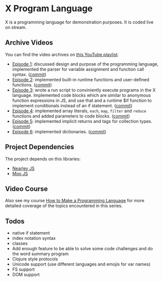 # X Program Language

X is a programming language for demonstration purposes. It is coded
live on stream.

## Archive Videos

You can find the video archives on [this YouTube playlist](https://www.youtube.com/playlist?list=PLSq9OFrD2Q3DKGFCm0YRVRXZMO1KHNUXu).

* [Episode 1](http://tobyho.com/video/Live-Code-Make-a-Programming-Language-from-Scratch.html): discussed design and purpose of the programming language, implemented the parser for variable assignment and function call syntax. ([commit](https://github.com/airportyh/x-lang/commit/cde5753d14021958374651c26960b48b880ac25e))
* [Episode 2](https://www.youtube.com/watch?v=vCOY0xcI2iE&list=PLSq9OFrD2Q3DKGFCm0YRVRXZMO1KHNUXu): implemented built-in runtime functions and user-defined functions. ([commit](https://github.com/airportyh/x-lang/commit/3a0dbb1a1509fce6e3738311abcc2e8521d4bf46))
* [Episode 3](http://tobyho.com/video/Live-Code-Making-a-Programming-Language-from-Scratch-Part-3.html): wrote a run script to conviniently execute programs in the X language. Implemented code blocks which are similar to anonymous function
expressions in JS, and use that and a runtime $if function to implement conditionals instead of an if statement. ([commit](https://github.com/airportyh/x-lang/commit/75eb66bd4211fb2e62a6fcc90bfd8999445f23ba))
* [Episode 4](http://tobyho.com/video/Live-Code-Making-a-Programming-Language-from-Scratch-Part-4.html): implemented array literals, `each`, `map`, `filter` and `reduce` functions and added parameters to code blocks. ([commit](https://github.com/airportyh/x-lang/commit/aad292e356271b269dd3a59c34ef843549843aef))
* [Episode 5](https://www.youtube.com/watch?v=ME6Msxff8xI): implemented implicit returns and tags for collection types. ([commit](https://github.com/airportyh/x-lang/commit/7a6c7935f6be70394657db28c15a1e8b5b62f672))
* [Episode 6](http://tobyho.com/video/Live-Code-Make-a-Programming-Language-From-Scratch-Part-6.html): implemented dictionaries. ([commit](https://github.com/airportyh/x-lang/commit/a1944028b5cb0659de62bf57f9866cd76623c1f8))

## Project Dependencies

The project depends on this libraries:

* [Nearley JS](https://nearley.js.org/)
* [Moo JS](https://github.com/no-context/moo)

## Video Course

Also see my course [How to Make a Programming Language](https://www.youtube.com/watch?v=5CS0CNVsn4I&list=PLSq9OFrD2Q3DasoOa54Vm9Mr8CATyTbLF) for more detailed coverage of the topics encountered in this series.

## Todos

* native if statement
* index notation syntax
* classes
* Add enough feature to be able to solve some code challenges and do the word summary program
* Clojure style protocols
* Unicode support (use different languages and emojis for var names)
* FS support
* DOM support

